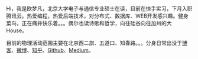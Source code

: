 Hi，我是欧梦凡，北京大学电子与通信专业硕士在读，目前在快手实习，下月入职腾讯云。热爱编程，热爱后端技术，对分布式、数据库、WEB开发感兴趣。健身菜鸟，正在痛并快乐着。。。偶尔也读诗歌和哲学，向往硅谷向往加州的大House。

目前的物理活动范围主要在北京西二旗、五道口、知春路。。。分身日常出没于[博客](https://introdrop.github.io)、[微博](https://weibo.com/inrodrop)、[知乎](https://www.zhihu.com/people/Drop-One/pins/posts)、[Github](https://github.com/IntroDrop)、[Medium](https://medium.com/@skyhigh0u)。
